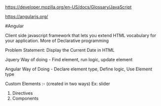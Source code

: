 https://developer.mozilla.org/en-US/docs/Glossary/JavaScript

https://angularjs.org/

#Angular

Client side javascript framework that lets you extend HTML vocabulary for your application. More of Declarative programming

Problem Statement: Display the Current Date in HTML

Jquery Way of doing - Find element, run logic, update element

Angular Way of Doing - Declare element type, Define logic, Use Element type


Custom Elements :- (created in two ways) Ex: slider

1. Directives
2. Components
